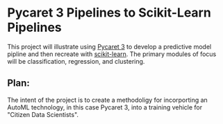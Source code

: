 # Pycaret 3 Pipelines to Scikit-Learn Pipelines  
This project will illustrate using [Pycaret 3](https://pycaret.org/) to develop a predictive model pipline and then recreate with [scikit-learn](https://scikit-learn.org/stable/index.html). The primary modules of focus will be classification, regression, and clustering.  

## Plan:
The intent of the project is to create a methodoligy for incorporting an AutoML technology, in this case Pycaret 3, into a training vehicle for "Citizen Data Scientists". 


